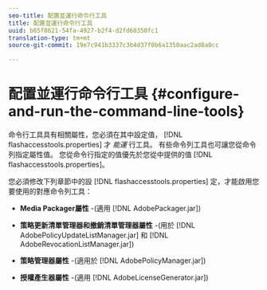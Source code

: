 ```yaml
---
seo-title: 配置並運行命令行工具
title: 配置並運行命令行工具
uuid: b65f8621-54fa-4927-b2f4-d2fd60350fc1
translation-type: tm+mt
source-git-commit: 19e7c941b3337c3b4d37f0b6a1350aac2ad8a0cc

---
```



# 配置並運行命令行工具 {#configure-and-run-the-command-line-tools}

命令行工具具有相關屬性，您必須在其中設定值， [!DNL flashaccesstools.properties] 才 *能運* 行工具。 有些命令列工具也可讓您從命令列指定屬性值。 您從命令行指定的值優先於您從中提供的值 [!DNL flashaccesstools.properties]。

您必須修改下列章節中的設 [!DNL flashaccesstools.properties] 定，才能啟用您要使用的對應命令列工具：

* **Media Packager屬性** -(適用 [!DNL AdobePackager.jar])

* **策略更新清單管理器和撤銷清單管理器屬性** -(用於 [!DNL AdobePolicyUpdateListManager.jar] 和 [!DNL AdobeRevocationListManager.jar])

* **策略管理器屬性** -(適用於 [!DNL AdobePolicyManager.jar])

* **授權產生器屬性** -(適用 [!DNL AdobeLicenseGenerator.jar])